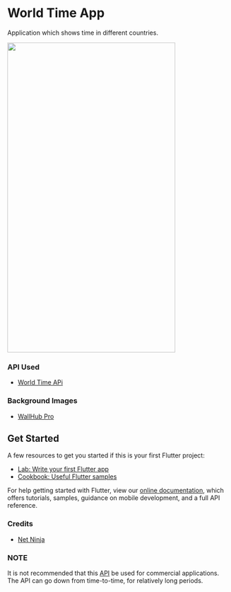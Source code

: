 # World Time App

Application which shows time in different countries.

<img src="https://user-images.githubusercontent.com/77354987/121788902-fcde1580-cbee-11eb-9082-48e31e689b7e.gif" width = "380" height = "700">


### API Used  
- [World Time APi](http://worldtimeapi.org/timezone/)

### Background Images 
- [WallHub Pro](https://play.google.com/store/apps/details?id=com.Hastamev.WallHubPro&hl=en)

## Get Started

A few resources to get you started if this is your first Flutter project:

- [Lab: Write your first Flutter app](https://flutter.dev/docs/get-started/codelab)
- [Cookbook: Useful Flutter samples](https://flutter.dev/docs/cookbook)

For help getting started with Flutter, view our
[online documentation](https://flutter.dev/docs), which offers tutorials,
samples, guidance on mobile development, and a full API reference.

### Credits

- [Net Ninja](https://www.youtube.com/channel/UCW5YeuERMmlnqo4oq8vwUpg)

### NOTE

It is not recommended that this [API](http://worldtimeapi.org/pages/faqs#commercial-apps) be used for commercial applications. The API can go down from time-to-time, for relatively long periods.
